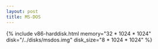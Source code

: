 ```yaml
---
layout: post
title: MS-DOS
---
```

{% include v86-harddisk.html memory="32 * 1024 * 1024" disk="/../disks/msdos.img" disk_size="8 * 1024 * 1024" %}